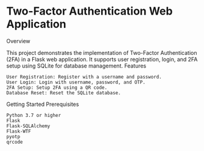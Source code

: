 # Two-Factor Authentication Web Application
Overview

This project demonstrates the implementation of Two-Factor Authentication (2FA) in a Flask web application. It supports user registration, login, and 2FA setup using SQLite for database management.
Features

    User Registration: Register with a username and password.
    User Login: Login with username, password, and OTP.
    2FA Setup: Setup 2FA using a QR code.
    Database Reset: Reset the SQLite database.

Getting Started
Prerequisites

    Python 3.7 or higher
    Flask
    Flask-SQLAlchemy
    Flask-WTF
    pyotp
    qrcode
